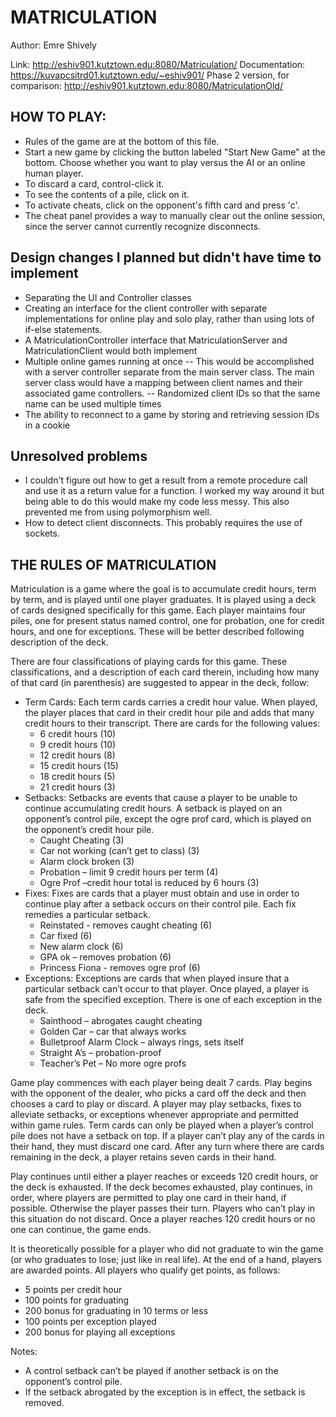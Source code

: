 # MATRICULATION

Author: Emre Shively

Link: http://eshiv901.kutztown.edu:8080/Matriculation/
Documentation: https://kuvapcsitrd01.kutztown.edu/~eshiv901/
Phase 2 version, for comparison: http://eshiv901.kutztown.edu:8080/MatriculationOld/

## HOW TO PLAY:
- Rules of the game are at the bottom of this file.
- Start a new game by clicking the button labeled "Start New Game" at the bottom. Choose whether you want to play versus the AI or an online human player.
- To discard a card, control-click it.
- To see the contents of a pile, click on it.
- To activate cheats, click on the opponent's fifth card and press 'c'.
- The cheat panel provides a way to manually clear out the online session, since the server cannot currently recognize disconnects.

## Design changes I planned but didn't have time to implement
- Separating the UI and Controller classes
- Creating an interface for the client controller with separate implementations for online play and solo play, rather than using lots of if-else statements.
- A MatriculationController interface that MatriculationServer and MatriculationClient would both implement
- Multiple online games running at once
-- This would be accomplished with a server controller separate from the main server class. The main server class would have a mapping between client names and their associated game controllers.
-- Randomized client IDs so that the same name can be used multiple times
- The ability to reconnect to a game by storing and retrieving session IDs in a cookie

## Unresolved problems
- I couldn't figure out how to get a result from a remote procedure call and use it as a return value for a function. I worked my way around it but being able to do this would make my code less messy. This also prevented me from using polymorphism well.
- How to detect client disconnects. This probably requires the use of sockets.

## THE RULES OF MATRICULATION

Matriculation is a game where the goal is to accumulate credit hours, term by term, and is played until one player graduates. It is played using a deck of cards designed specifically for this game. Each player maintains four piles, one for present status named control, one for probation, one for credit hours, and one for exceptions. These will be better described following description of the deck.

There are four classifications of playing cards for this game. These classifications, and a description of each card therein, including how many of that card (in parenthesis) are suggested to appear in the deck, follow:
- Term Cards: Each term cards carries a credit hour value. When played, the player places that card in their credit hour pile and adds that many credit hours to their transcript. There are cards for the following values:
    - 6 credit hours (10)
    - 9 credit hours (10)
    - 12 credit hours (8)
    - 15 credit hours (15)
    - 18 credit hours (5)
    - 21 credit hours (3)
- Setbacks: Setbacks are events that cause a player to be unable to continue accumulating credit hours. A setback is played on an opponent’s control pile, except the ogre prof card, which is played on the opponent’s credit hour pile.
    - Caught Cheating (3)
    - Car not working (can’t get to class) (3)
    - Alarm clock broken (3)
    - Probation – limit 9 credit hours per term (4)
    - Ogre Prof –credit hour total is reduced by 6 hours (3)
- Fixes: Fixes are cards that a player must obtain and use in order to continue play after a setback occurs on their control pile. Each fix remedies a particular setback.
    - Reinstated - removes caught cheating (6)
    - Car fixed (6)
    - New alarm clock (6)
    - GPA ok – removes probation (6)
    - Princess Fiona - removes ogre prof (6)
- Exceptions: Exceptions are cards that when played insure that a particular setback can’t occur to that player. Once played, a player is safe from the specified exception. There is one of each exception in the deck.
    - Sainthood – abrogates caught cheating
    - Golden Car – car that always works
    - Bulletproof Alarm Clock – always rings, sets itself
    - Straight A’s – probation-proof
    - Teacher’s Pet – No more ogre profs

Game play commences with each player being dealt 7 cards. Play begins with the opponent of the dealer, who picks a card off the deck and then chooses a card to play or discard. A player may play setbacks, fixes to alleviate setbacks, or exceptions whenever appropriate and permitted within game rules. Term cards can only be played when a player’s control pile does not have a setback on top. If a player can’t play any of the cards in their hand, they must discard one card. After any turn where there are cards remaining in the deck, a player retains seven cards in their hand.

Play continues until either a player reaches or exceeds 120 credit hours, or the deck is exhausted. If the deck becomes exhausted, play continues, in order, where players are permitted to play one card in their hand, if possible. Otherwise the player passes their turn. Players who can’t play in this situation do not discard. Once a player reaches 120 credit hours or no one can continue, the game ends.

It is theoretically possible for a player who did not graduate to win the game (or who graduates to lose; just like in real life). At the end of a hand, players are awarded points. All players who qualify get points, as follows:
- 5 points per credit hour
- 100 points for graduating
- 200 bonus for graduating in 10 terms or less
- 100 points per exception played
- 200 bonus for playing all exceptions

Notes:
- A control setback can’t be played if another setback is on the opponent’s control pile.
- If the setback abrogated by the exception is in effect, the setback is removed.
